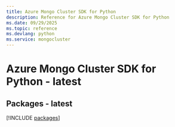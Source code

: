 ```yaml
---
title: Azure Mongo Cluster SDK for Python
description: Reference for Azure Mongo Cluster SDK for Python
ms.date: 09/29/2025
ms.topic: reference
ms.devlang: python
ms.service: mongocluster
---
```

# Azure Mongo Cluster SDK for Python - latest
## Packages - latest
[!INCLUDE [packages](mongo-cluster-index.md)]